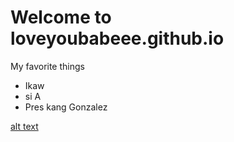 # Welcome to loveyoubabeee.github.io

My favorite things
- Ikaw
- si A
- Pres kang Gonzalez

[alt text](https://www.google.com/url?sa=i&url=https%3A%2F%2Ftoppng.com%2Ffree-image%2Fdo-you-speak-emoji-perhaps-youre-more-of-a-gif-er-face-blowing-a-kiss-emoji-PNG-free-PNG-Images_180719&psig=AOvVaw1yAHlm6V2x6iIBKy6fkHig&ust=1668659875693000&source=images&cd=vfe&ved=0CBAQjRxqFwoTCMC6l9DwsfsCFQAAAAAdAAAAABAD)
